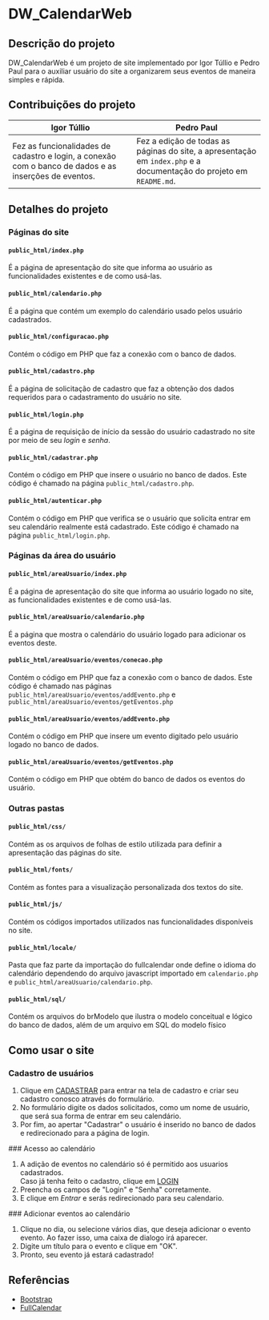 # DW_CalendarWeb
## Descrição do projeto
DW_CalendarWeb é um projeto de site implementado por Igor Túllio e Pedro Paul para o auxiliar usuário do site a organizarem seus eventos de maneira simples e rápida.

## Contribuições do projeto
Igor Túllio | Pedro Paul
--- | ---
Fez as funcionalidades de cadastro e login, a conexão com o banco de dados e as inserções de eventos. | Fez a edição de todas as páginas do site, a apresentação em ``index.php`` e a documentação do projeto em ``README.md``.

## Detalhes do projeto
### Páginas do site
#### ``public_html/index.php``
É a página de apresentação do site que informa ao usuário as funcionalidades existentes e de como usá-las.
#### ``public_html/calendario.php``
É a página que contém um exemplo do calendário usado pelos usuário cadastrados.
#### ``public_html/configuracao.php``
Contém o código em PHP que faz a conexão com o banco de dados.
#### ``public_html/cadastro.php``
É a página de solicitação de cadastro que faz a obtenção dos dados requeridos para o cadastramento do usuário no site.
#### ``public_html/login.php``
É a página de requisição de início da sessão do usuário cadastrado no site por meio de seu *login* e *senha*.
#### ``public_html/cadastrar.php``
Contém o código em PHP que insere o usuário no banco de dados. Este código é chamado na página ``public_html/cadastro.php``.
#### ``public_html/autenticar.php``
Contém o código em PHP que verifica se o usuário que solicita entrar em seu calendário realmente está cadastrado. Este código é chamado na página ``public_html/login.php``.
### Páginas da área do usuário
#### ``public_html/areaUsuario/index.php``
É a página de apresentação do site que informa ao usuário logado no site, as funcionalidades existentes e de como usá-las.
#### ``public_html/areaUsuario/calendario.php``
É a página que mostra o calendário do usuário logado para adicionar os eventos deste.
#### ``public_html/areaUsuario/eventos/conecao.php``
Contém o código em PHP que faz a conexão com o banco de dados. Este código é chamado nas páginas ``public_html/areaUsuario/eventos/addEvento.php`` e ``public_html/areaUsuario/eventos/getEventos.php``
#### ``public_html/areaUsuario/eventos/addEvento.php``
Contém o código em PHP que insere um evento digitado pelo usuário logado no banco de dados.
#### ``public_html/areaUsuario/eventos/getEventos.php``
Contém o código em PHP que obtém do banco de dados os eventos do usuário.
### Outras pastas
#### ``public_html/css/``
Contém as os arquivos de folhas de estilo utilizada para definir a apresentação das páginas do site. 
#### ``public_html/fonts/``
Contém as fontes para a visualização personalizada dos textos do site.
#### ``public_html/js/``
Contém os códigos importados utilizados nas funcionalidades disponíveis no site.
#### ``public_html/locale/``
Pasta que faz parte da importação do fullcalendar onde define o idioma do calendário dependendo do arquivo javascript importado em ``calendario.php`` e ``public_html/areaUsuario/calendario.php``.
#### ``public_html/sql/``
Contém os arquivos do brModelo que ilustra o modelo conceitual e lógico do banco de dados, além de um arquivo em SQL do modelo físico

## Como usar o site
### Cadastro de usuários
<ol>
    <li>
        Clique em 
        <a href="cadastro.php"><i class="fa fa-user-plus"></i> CADASTRAR</a>
        para entrar na tela de cadastro e 
        criar seu cadastro conosco através do formulário.
    </li>
    <li>
        No formulário digite os dados solicitados, como um nome de usuário, 
		que será sua forma de entrar em seu calendário. 
    </li>
    <li>
        Por fim, ao apertar "Cadastrar" 
        o usuário é inserido no banco de dados e 
		redirecionado para a página de login.
    </li>
</ol>
### Acesso ao calendário
<ol>
    <li>
        A adição de eventos no calendário só é permitido 
        aos usuarios cadastrados. <br>
        Caso já tenha feito o cadastro, clique em 
        <a href="login.php"><i class="fa fa-sign-in"></i> LOGIN</a>
    </li>
    <li>
        Preencha os campos de "Login" e "Senha"
        corretamente.
    </li>
    <li>
        E clique em 
        <i class="fa fa-sign-in color-blue"> Entrar</i>
        e serás redirecionado para seu calendario.
    </li>
</ol>
### Adicionar eventos ao calendário
<ol>
    <li>
        Clique no dia, ou selecione vários dias, 
		que deseja adicionar o evento evento. Ao fazer 
		isso, uma caixa de dialogo irá aparecer.
    </li>
    <li>
        Digite um título para o evento e 
        clique em "OK".
    </li>
	<li>
        Pronto, seu evento já estará cadastrado!
    </li>
</ol>

## Referências
* [Bootstrap](http://getbootstrap.com/)
* [FullCalendar](https://fullcalendar.io/)
